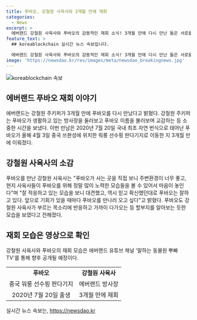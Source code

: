```yaml
---
title: 푸바오, 강철원 사육사와 3개월 만에 재회
categories:
  - News
excerpt: >
  에버랜드 강철원 사육사와 푸바오의 감동적인 재회 소식! 3개월 만에 다시 만난 둘은 서로를 잘 알아보며 소중한 시간을 보냈어. 강철원 사육사는 푸바오의 행복한 모습을 직접 확인하며 안심한 마음이 들었다고 전해졌어. 이 두 사람의 따뜻한 재회 모습은 에버랜드 유튜브 채널 말하는 동물원 뿌빠TV를 통해 곧 공개될 예정이야. 함께한 시간이 너무 소중하고 감동적이었어.
feature_text: >
  ## koreablockchain 실시간 뉴스 속보입니다.

  에버랜드 강철원 사육사와 푸바오의 감동적인 재회 소식! 3개월 만에 다시 만난 둘은 서로를 잘 알아보며 소중한 시간을 보냈어. 강철원 사육사는 푸바오의 행복한 모습을 직접 확인하며 안심한 마음이 들었다고 전해졌어. 이 두 사람의 따뜻한 재회 모습은 에버랜드 유튜브 채널 말하는 동물원 뿌빠TV를 통해 곧 공개될 예정이야. 함께한 시간이 너무 소중하고 감동적이었어.
image: 'https://newsdao.kr/res/images/meta/newsdao_breakingnews.jpg'
---
```


<p><img src="https://newsdao.kr/res/images/meta/newsdao_breakingnews.jpg" alt="koreablockchain 속보" /></p>

<h2 data-ke-size="size26">에버랜드 푸바오 재회 이야기</h2>

<p data-ke-size="size16">에버랜드는 강철원 주키퍼가 3개월 만에 푸바오를 다시 만났다고 밝혔다. 강철원 주키퍼는 푸바오가 생활하고 있는 방사장을 둘러보고 푸바오 이름을 불러보며 교감하는 등 소중한 시간을 보냈다. 이번 만남은 2020년 7월 20일 국내 최초 자연 번식으로 태어난 푸바오가 올해 4월 3일 중국 쓰촨성에 위치한 워룽 선수핑 판다기지로 이동한 지 3개월 만에 이뤄졌다.</p>

<h2 data-ke-size="size26">강철원 사육사의 소감</h2>

<p data-ke-size="size16">푸바오를 만난 강철원 사육사는 "푸바오가 사는 곳을 직접 보니 주변환경이 너무 좋고, 현지 사육사들이 푸바오를 위해 정말 많이 노력한 모습들을 볼 수 있어서 마음이 놓인다"며 "잘 적응하고 있는 모습을 보니 대견했고, 역시 믿고 확신했던대로 푸바오는 잘하고 있다. 앞으로 기회가 있을 때마다 푸바오를 만나러 오고 싶다"고 밝혔다. 푸바오도 강철원 사육사가 부르는 목소리에 반응하고 가까이 다가오는 등 할부지를 알아보는 듯한 모습을 보였다고 전해졌다.</p>

<h2 data-ke-size="size26">재회 모습은 영상으로 확인</h2>

<p data-ke-size="size16">강철원 사육사와 푸바오의 재회 모습은 에버랜드 유튜브 채널 '말하는 동물원 뿌빠TV'를 통해 향후 공개될 예정이다.</p>

<table>
  <tr>
    <td style="text-align: center; height: 17px;"><b>푸바오</b></td>
    <td style="text-align: center; height: 17px;"><b>강철원 사육사</b></td>
  </tr>
  <tr>
    <td style="text-align: center; height: 17px;">중국 워룽 선수핑 판다기지</td>
    <td style="text-align: center; height: 17px;">에버랜드 방사장</td>
  </tr>
  <tr>
    <td style="text-align: center; height: 17px;">2020년 7월 20일 출생</td>
    <td style="text-align: center; height: 17px;">3개월 만에 재회</td>
  </tr>
</table>
실시간 뉴스 속보는, <a href="https://newsdao.kr" rel="dofollow">https://newsdao.kr</a>


